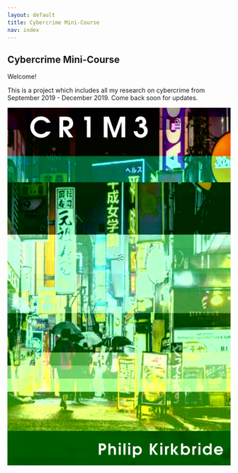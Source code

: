 ```yaml
---
layout: default
title: Cybercrime Mini-Course
nav: index
---
```


## Cybercrime Mini-Course

Welcome! 

This is a project which includes all my research on cybercrime from September 2019 - December 2019. Come back soon for updates.

![CR1M3 Book Cover](./imgs/cover.png)
